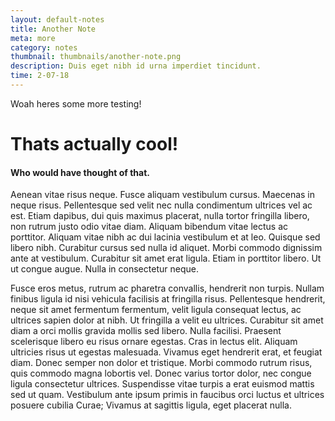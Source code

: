 ```yaml
---
layout: default-notes
title: Another Note
meta: more
category: notes
thumbnail: thumbnails/another-note.png
description: Duis eget nibh id urna imperdiet tincidunt.
time: 2-07-18
---
```


Woah heres some more testing!

# Thats actually cool!
#### Who would have thought of that.

Aenean vitae risus neque. Fusce aliquam vestibulum cursus. Maecenas in neque risus. Pellentesque sed velit nec nulla condimentum ultrices vel ac est. Etiam dapibus, dui quis maximus placerat, nulla tortor fringilla libero, non rutrum justo odio vitae diam. Aliquam bibendum vitae lectus ac porttitor. Aliquam vitae nibh ac dui lacinia vestibulum et at leo. Quisque sed libero nibh. Curabitur cursus sed nulla id aliquet. Morbi commodo dignissim ante at vestibulum. Curabitur sit amet erat ligula. Etiam in porttitor libero. Ut ut congue augue. Nulla in consectetur neque.

Fusce eros metus, rutrum ac pharetra convallis, hendrerit non turpis. Nullam finibus ligula id nisi vehicula facilisis at fringilla risus. Pellentesque hendrerit, neque sit amet fermentum fermentum, velit ligula consequat lectus, ac ultrices sapien dolor at nibh. Ut fringilla a velit eu ultrices. Curabitur sit amet diam a orci mollis gravida mollis sed libero. Nulla facilisi. Praesent scelerisque libero eu risus ornare egestas. Cras in lectus elit. Aliquam ultricies risus ut egestas malesuada. Vivamus eget hendrerit erat, et feugiat diam. Donec semper non dolor et tristique. Morbi commodo rutrum risus, quis commodo magna lobortis vel. Donec varius tortor dolor, nec congue ligula consectetur ultrices. Suspendisse vitae turpis a erat euismod mattis sed ut quam. Vestibulum ante ipsum primis in faucibus orci luctus et ultrices posuere cubilia Curae; Vivamus at sagittis ligula, eget placerat nulla.
